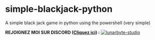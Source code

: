 # simple-blackjack-python
A simple black jack game in python using the powershell (very simple)

__**REJOIGNEZ MOI SUR DISCORD ([Cliquez ici](https://discord.gg/QTswMhEeFd)) :**__
[![lunarbyte-studio](https://cms-assets.tutsplus.com/cdn-cgi/image/width=850/uploads/users/1631/posts/34139/image/Twitch%20Panel%20Maker%20for%20a%20Simple%20Chat%20Button%20copy.jpg)](https://discord.gg/QTswMhEeFd)
